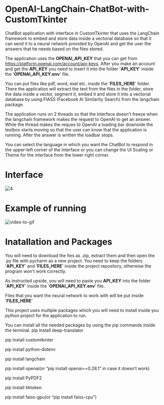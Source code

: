 # OpenAI-LangChain-ChatBot-with-CustomTkinter
 ChatBot application with interface in CustomTkinter that uses the LangChain framework to embed and store data inside a vectorial database so that it can send it to a neural network provided by OpenAI and get the user the answers that he needs based on the files stored.

 The application uses the **OPENAI_API_KEY** that you can get from https://platform.openai.com/account/api-keys. After you make an account and get the **API_KEY** you need to insert it into the folder '**API_KEY**' inside the '**OPENAI_API_KEY.env**' file.

 You can put files like pdf, word, exel etc. inside the '**FILES_HERE**' folder. There the application will extract the text from the files in the folder, store the data inside a vector, segment it, embed it and store it into a vectorial database by using FIASS (Facebook AI Similarity Search) from the langchain package.

 The application runs on 2 threads so that the interface doesn't freeze when the langchain framework makes the request to OpenAI to get an answer. While the thread makes the reques to OpenAI a loading bar downside the textbox starts moving so that the user can know that the application is running. After the answer is written the loadbar stops.

 You can select the language in which you want the ChatBot to respond in the upper-left corner of the interface or you can change the UI Scaling or Theme for the interface from the lower right corner.

# Interface

![4](https://github.com/Kamykaze2020/OpenAI-LangChain-ChatBot-with-CustomTkinter/assets/62187923/696335e7-96d3-4c37-be2c-92bc4cfe8cb7)


 # Example of running

![video-to-gif](https://github.com/Kamykaze2020/OpenAI-LangChain-ChatBot-with-CustomTkinter/assets/62187923/e78ced79-af7b-47e0-8b23-bcdc2bbaba4c)


# Inatallation and Packages

You will need to download the fies as .zip, extract them and then open the .py file with pycharm as a new project. You need to keep the folders '**API_KEY**' and '**FILES_HERE**' inside the project repository, otherwise the program won't work correctly.

As instructed upside, you will need to paste you **API_KEY** into the folder '**API_KEY**' inside the '**OPENAI_API_KEY.env**' file.

Files that you want the neural network to work with will be put inside '**FILES_HERE**'

This project uses multiple packages which you will need to install inside you python project for the application to run.

You can install all the needed packages by using the pip commands inside the terminal.
pip install deep-translator

pip install customtkinter

pip install python-dotenv

pip install langchain

pip install openai(or “pip install openai==0.28.1” in case it doesn’t work)

pip install PyPDF2

pip install tiktoken

pip install faiss-gpu(or “pip install faiss-cpu”)

